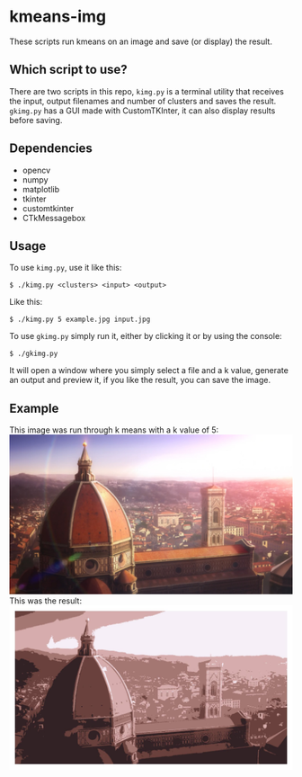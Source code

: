 # kmeans-img
These scripts run kmeans on an image and save (or display) the result.

## Which script to use?
There are two scripts in this repo, `kimg.py` is a terminal utility that receives the input, output filenames and number of clusters and saves the result.
`gkimg.py` has a GUI made with CustomTKInter, it can also display results before saving.
## Dependencies
- opencv
- numpy
- matplotlib
- tkinter
- customtkinter
- CTkMessagebox
## Usage
To use `kimg.py`, use it like this:
```console
$ ./kimg.py <clusters> <input> <output>
```
Like this:
```console
$ ./kimg.py 5 example.jpg input.jpg
```
To use `gkimg.py` simply run it, either by clicking it or by using the console:
```console
$ ./gkimg.py
```
It will open a window where you simply select a file and a k value, generate an output and preview it, if you like the result, you can save the image.
## Example
This image was run through k means with a k value of 5:
![Example input](https://github.com/AxelElRojo/kmeans-img/blob/main/examples/input.jpg?raw=true)
This was the result:
![Example result](https://github.com/AxelElRojo/kmeans-img/blob/main/examples/result.jpg?raw=true)
